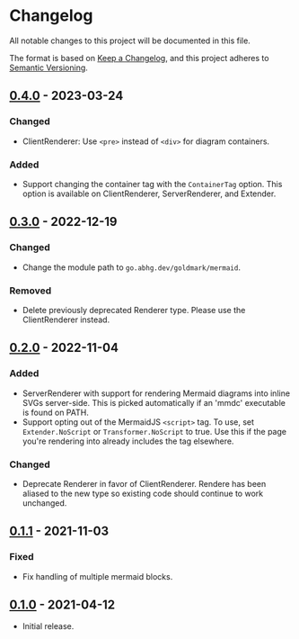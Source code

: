# Changelog
All notable changes to this project will be documented in this file.

The format is based on [Keep a Changelog](https://keepachangelog.com/en/1.0.0/),
and this project adheres to [Semantic Versioning](https://semver.org/spec/v2.0.0.html).

## [0.4.0] - 2023-03-24
### Changed
- ClientRenderer: Use `<pre>` instead of `<div>` for diagram containers.

### Added
- Support changing the container tag with the `ContainerTag` option.
  This option is available on ClientRenderer, ServerRenderer, and Extender.

  [0.4.0]: https://github.com/abhinav/goldmark-mermaid/releases/tag/v0.4.0

## [0.3.0] - 2022-12-19
### Changed
- Change the module path to `go.abhg.dev/goldmark/mermaid`.

### Removed
- Delete previously deprecated Renderer type.
  Please use the ClientRenderer instead.

  [0.3.0]: https://github.com/abhinav/goldmark-mermaid/releases/tag/v0.3.0

## [0.2.0] - 2022-11-04

### Added

- ServerRenderer with support for rendering Mermaid diagrams
  into inline SVGs server-side.
  This is picked automatically if an 'mmdc' executable is found on PATH.
- Support opting out of the MermaidJS `<script>` tag.
  To use, set `Extender.NoScript` or `Transformer.NoScript` to true.
  Use this if the page you're rendering into already includes the tag
  elsewhere.

### Changed

- Deprecate Renderer in favor of ClientRenderer.
  Rendere has been aliased to the new type
  so existing code should continue to work unchanged.

  [0.2.0]: https://github.com/abhinav/goldmark-mermaid/releases/tag/v0.2.0

## [0.1.1] - 2021-11-03

### Fixed

- Fix handling of multiple mermaid blocks.

  [0.1.1]: https://github.com/abhinav/goldmark-mermaid/releases/tag/v0.1.1

## [0.1.0] - 2021-04-12

- Initial release.

  [0.1.0]: https://github.com/abhinav/goldmark-mermaid/releases/tag/v0.1.0
